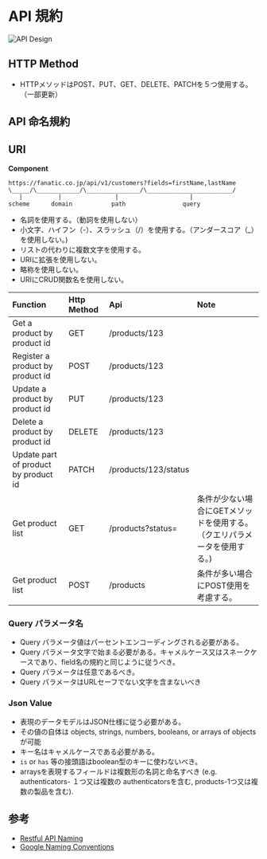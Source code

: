 # API 規約

 ![API Design](~@assets/images/api-design.jpg)

## HTTP Method

- HTTPメソッドはPOST、PUT、GET、DELETE、PATCHを５つ使用する。（一部更新）

## API 命名規約

## URI

**Component**

```text
https://fanatic.co.jp/api/v1/customers?fields=firstName,lastName
\_____/\____________/\_______________/\________________________/
   |          |               |                    |
scheme      domain           path                query
```

- 名詞を使用する。（動詞を使用しない）
- 小文字、ハイフン（-）、スラッシュ（/）を使用する。（アンダースコア（_）を使用しない。)
- リストの代わりに複数文字を使用する。
- URIに拡張を使用しない。
- 略称を使用しない。
- URIにCRUD関数名を使用しない。

| Function                             | Http Method | Api                  | Note                                                      |
|:-------------------------------------|:------------|:---------------------|:----------------------------------------------------------|
| Get a product by product id          | GET         | /products/123        |                                                           |
| Register a product by product id     | POST        | /products/123        |                                                           |
| Update a product by product id       | PUT         | /products/123        |                                                           |
| Delete a product by product id       | DELETE      | /products/123        |                                                           |
| Update part of product by product id | PATCH       | /products/123/status |                                                           |
| Get product list                     | GET         | /products?status=    | 条件が少ない場合にGETメソッドを使用する。（クエリパラメータを使用する。) |
| Get product list                     | POST        | /products            | 条件が多い場合にPOST使用を考慮する。                  |

### Query パラメータ名

- Query パラメータ値はパーセントエンコーディングされる必要がある。
- Query パラメータ文字で始まる必要がある。キャメルケース又はスネークケースであり、field名の規約と同じように従うべき。
- Query パラメータは任意であるべき。
- Query パラメータはURLセーフでない文字を含まないべき

### Json Value

- 表現のデータモデルはJSON仕様に従う必要がある。
- その値の自体は objects, strings, numbers, booleans, or arrays of objectsが可能
- キー名はキャメルケースである必要がある。
- `is` or `has` 等の接頭語はboolean型のキーに使わないべき。
- arraysを表現するフィールドは複数形の名詞と命名すべき (e.g. authenticators- １つ又は複数の authenticatorsを含む, products-1つ又は複数の製品を含む).

## 参考

- [Restful API Naming](https://restfulapi.net/resource-naming/)
- [Google Naming Conventions](https://cloud.google.com/apis/design/naming_convention)
